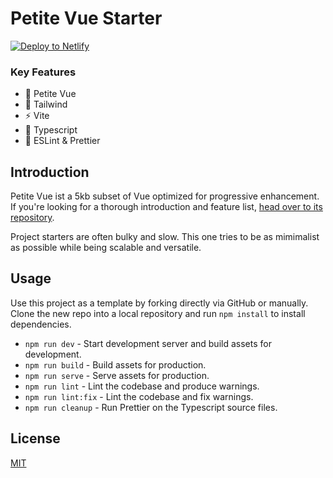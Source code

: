 # Petite Vue Starter

[![Deploy to Netlify](https://www.netlify.com/img/deploy/button.svg)](https://app.netlify.com/start/deploy?repository=https://github.com/johannschopplich/petite-vue-starter)

### Key Features

- 🖖 Petite Vue
- 🍃 Tailwind
- ⚡️ Vite
- 🦋 Typescript
- 🦺 ESLint & Prettier

## Introduction

Petite Vue ist a 5kb subset of Vue optimized for progressive enhancement. If you're looking for a thorough introduction and feature list, [head over to its repository](https://github.com/vuejs/petite-vue).

Project starters are often bulky and slow. This one tries to be as mimimalist as possible while being scalable and versatile.

## Usage

Use this project as a template by forking directly via GitHub or manually. Clone the new repo into a local repository and run `npm install` to install dependencies.

- `npm run dev` - Start development server and build assets for development.
- `npm run build` - Build assets for production.
- `npm run serve` - Serve assets for production.
- `npm run lint` - Lint the codebase and produce warnings.
- `npm run lint:fix` - Lint the codebase and fix warnings.
- `npm run cleanup` - Run Prettier on the Typescript source files.

## License

[MIT](LICENSE)
